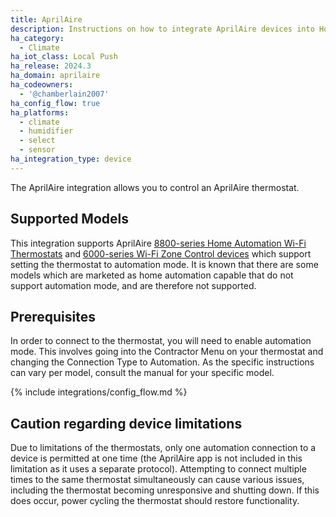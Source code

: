 ```yaml
---
title: AprilAire
description: Instructions on how to integrate AprilAire devices into Home Assistant.
ha_category:
  - Climate
ha_iot_class: Local Push
ha_release: 2024.3
ha_domain: aprilaire
ha_codeowners:
  - '@chamberlain2007'
ha_config_flow: true
ha_platforms:
  - climate
  - humidifier
  - select
  - sensor
ha_integration_type: device
---
```


The AprilAire integration allows you to control an AprilAire thermostat.

## Supported Models

This integration supports AprilAire [8800-series Home Automation Wi-Fi Thermostats](https://www.aprilaire.com/whole-house-products/thermostats/home-automation) and [6000-series Wi-Fi Zone Control devices](https://www.aprilaire.com/whole-house-products/zone-control) which support setting the thermostat to automation mode. It is known that there are some models which are marketed as home automation capable that do not support automation mode, and are therefore not supported.

## Prerequisites

In order to connect to the thermostat, you will need to enable automation mode. This involves going into the Contractor Menu on your thermostat and changing the Connection Type to Automation. As the specific instructions can vary per model, consult the manual for your specific model.

{% include integrations/config_flow.md %}

## Caution regarding device limitations

Due to limitations of the thermostats, only one automation connection to a device is permitted at one time (the AprilAire app is not included in this limitation as it uses a separate protocol). Attempting to connect multiple times to the same thermostat simultaneously can cause various issues, including the thermostat becoming unresponsive and shutting down. If this does occur, power cycling the thermostat should restore functionality.
